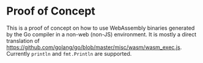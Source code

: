 Proof of Concept
================

This is a proof of concept on how to use WebAssembly binaries generated by the Go compiler in a non-web (non-JS)
environment. It is mostly a direct translation of https://github.com/golang/go/blob/master/misc/wasm/wasm_exec.js.
Currently `println` and `fmt.Println` are supported.
